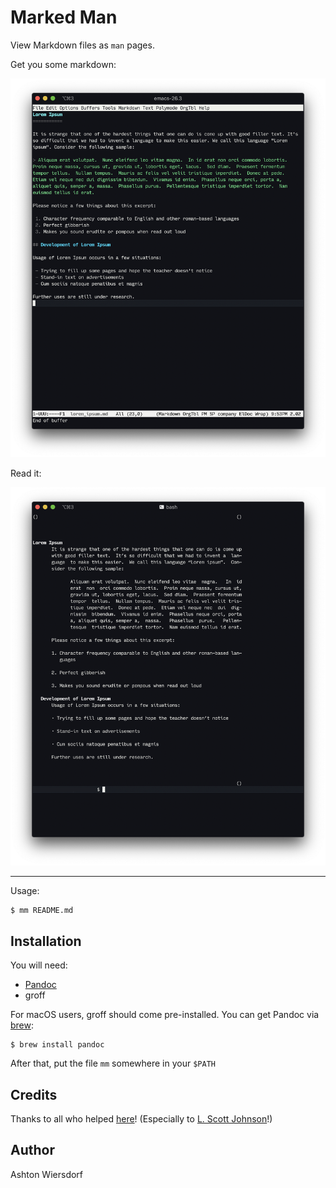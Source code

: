 Marked Man
==========

View Markdown files as `man` pages.

Get you some markdown:

![Edit file](edit.png "Edit file")

Read it:

![Read comfortably](read.png "Read comfortably")

* * *

Usage:

```
$ mm README.md
```

Installation
------------

You will need:

 - [Pandoc](http://pandoc.org)
 - groff

For macOS users, groff should come pre-installed. You can get Pandoc via [brew](https://brew.sh):

```
$ brew install pandoc
```

After that, put the file `mm` somewhere in your `$PATH`

Credits
-------

Thanks to all who helped [here](https://stackoverflow.com/questions/51544667/how-do-i-view-markdown-file-like-a-man-page-without-making-a-temporary-file)! (Especially to [L. Scott Johnson](https://stackoverflow.com/users/2183547/l-scott-johnson)!)

Author
------

Ashton Wiersdorf

